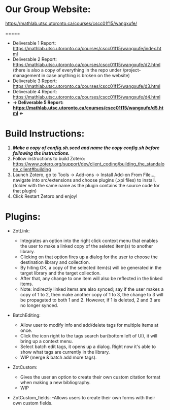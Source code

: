 # Our Group Website:
https://mathlab.utsc.utoronto.ca/courses/cscc01f15/wangxufe/

=====
- Deliverable 1 Report: https://mathlab.utsc.utoronto.ca/courses/cscc01f15/wangxufe/index.html
- Deliverable 2 Report: https://mathlab.utsc.utoronto.ca/courses/cscc01f15/wangxufe/d2.html
    (there is also a copy of everything in the repo under /project-management in case anything is broken on the website)
- Deliverable 3 Report: https://mathlab.utsc.utoronto.ca/courses/cscc01f15/wangxufe/d3.html
- Deliverable 4 Report: https://mathlab.utsc.utoronto.ca/courses/cscc01f15/wangxufe/d4.html
- **-> Deliverable 5 Report: https://mathlab.utsc.utoronto.ca/courses/cscc01f15/wangxufe/d5.html <-**

# Build Instructions:
1. ***Make a copy of config.sh.seed and name the copy config.sh before following the instructions.***
2. Follow instructions to build Zotero:
    https://www.zotero.org/support/dev/client_coding/building_the_standalone_client#building
3. Launch Zotero, go to Tools -> Add-ons -> Install Add-on From File..., navigate into src/extensions and choose plugins (.xpi files) to install.
    (folder with the same name as the plugin contains the source code for that plugin)
4. Click Restart Zetoro and enjoy! 

# Plugins:
- ZotLink:
    - Integrates an option into the right click context menu that enables the user to make a linked copy of the seleted item(s) to another library.
    - Clicking on that option fires up a dialog for the user to choose the destination library and collection.
    - By hiting OK, a copy of the selected item(s) will be generated in the target library and the target collection.
    - After that, any change to one item will also be reflected in the linked items.
    - Note: indirectly linked items are also synced; say if the user makes a copy of 1 to 2, then make another copy of 1 to 3, the change to 3 will be propagated to both 1 and 2. However, if 1 is deleted, 2 and 3 are no longer synced.

- BatchEditing:
    - Allow user to modify info and add/delete tags for multiple items at once. 
    - Click the icon right to the tags search bar(bottom left of UI), it will bring up a context menu.
    - Select batch edit tags, it opens up a dialog. Right now it's able to show what tags are currently in the library.
    - WIP (merge & batch add more tags).


	
- ZotCustom:
	- Gives the user an option to create their own custom citation format when making a new bibliography.
	- WIP
- ZotCustom_fields:
	-Allows users to create their own forms with their own custom fields.
